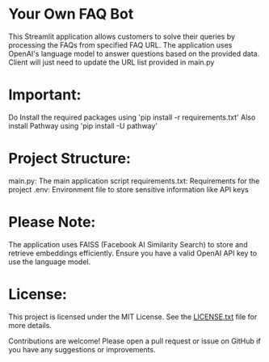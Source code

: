 # Your Own FAQ Bot 

This Streamlit application allows customers to solve their queries by processing the FAQs from specified FAQ URL. The application uses OpenAI's language model to answer questions based on the provided data.
Client will just need to update the URL list provided in main.py

# Important:

Do Install the required packages using 'pip install -r requirements.txt'
Also install Pathway using 'pip install -U pathway'

# Project Structure:

main.py: The main application script
requirements.txt: Requirements for the project
.env: Environment file to store sensitive information like API keys

# Please Note:
The application uses FAISS (Facebook AI Similarity Search) to store and retrieve embeddings efficiently.
Ensure you have a valid OpenAI API key to use the language model.

# License:
This project is licensed under the MIT License. See the [LICENSE.txt](LICENSE.txt) file for more details.

Contributions are welcome! Please open a pull request or issue on GitHub if you have any suggestions or improvements.
